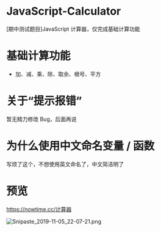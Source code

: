 # JavaScript-Calculator
[期中测试题目]JavaScript 计算器，仅完成基础计算功能

# 基础计算功能
- 加、减、乘、除、取余、根号、平方

# 关于“提示报错”
暂无精力修改 Bug，后面再说


# 为什么使用中文命名变量 / 函数
写烦了这个，不想使用英文命名了，中文简洁明了

# 预览
https://nowtime.cc/计算器

![Snipaste_2019-11-05_22-07-21.png](https://i.loli.net/2019/11/05/5qpwlT4IBYE8zXJ.png)
